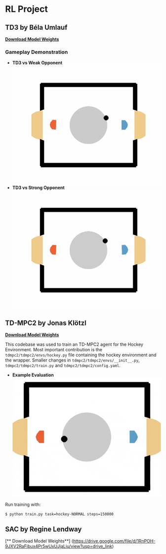 # RL Project  

## TD3 by Béla Umlauf  

[**Download Model Weights**](https://drive.google.com/drive/folders/126NozgxKaZQaP_XyEHWZUMdtWS82TShI?usp=sharing) 
### Gameplay Demonstration  
- **TD3 vs Weak Opponent**  
  ![Weak Opponent Gameplay](td3/results/evaluation_20250226-141914.gif) 
- **TD3 vs Strong Opponent**  
  ![Weak Opponent Gameplay](td3/results/evaluation_20250226-141922.gif)



## TD-MPC2 by Jonas Klötzl

[**Download Model Weights**](https://drive.google.com/drive/folders/1MkM6Q-X8fcvgn3UfaFKNzriIkRT1n-3p?usp=sharing)

This codebase was used to train an TD-MPC2 agent for the Hockey Environment. Most important contribution is the `tdmpc2/tdmpc2/envs/hockey.py` file containing the hockey environment and the wrapper. Smaller changes in `tdmpc2/tdmpc2/envs/__init__.py`, `tdmpc2/tdmpc2/train.py` and `tdmpc2/tdmpc2/config.yaml`.

- **Example Evaluation**  
  ![Example Gameplay](tdmpc2/evaluation.gif)

Run training with:
```
$ python train.py task=hockey-NORMAL steps=150000
```
## SAC by Regine Lendway
[** Download Model Weights**] (https://drive.google.com/file/d/1RnPOH-9JXV2RaFibux4Pr5wUxUJjaLiu/view?usp=drive_link)
